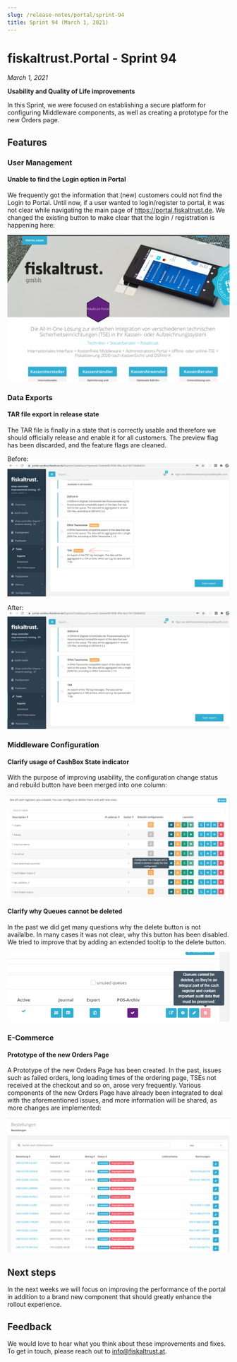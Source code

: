 ```yaml
---
slug: /release-notes/portal/sprint-94
title: Sprint 94 (March 1, 2021)
---
```


# fiskaltrust.Portal - Sprint 94
_March 1, 2021_

**Usability and Quality of Life improvements**

In this Sprint, we were focused on establishing a secure platform for configuring Middleware components, as well as creating a prototype for the new Orders page.

## Features

### User Management

#### Unable to find the Login option in Portal

We frequently got the information that (new) customers could not find the Login to Portal. Until now, if a user wanted to login/register to portal, it was not clear while navigating the main page of https://portal.fiskaltrust.de. We changed the existing  button to make clear that the login / registration is happening here:  
 
![login.png](images/sprint-94/login.png)

### Data Exports

#### TAR file export in release state

The TAR file is finally in a state that is correctly usable and therefore we should officially release and enable it for all customers.  The preview flag has been discarded, and the feature flags are cleaned.

Before:
![before.png](images/sprint-94/before.png)

After:
![after.png](images/sprint-94/after.png) 

### Middleware Configuration

#### Clarify usage of CashBox State indicator  

With the purpose of improving usability, the configuration change status and rebuild button have been merged into one column:

![cashboxstate.png](images/sprint-94/cashboxstate.png)

#### Clarify why Queues cannot be deleted

In the past we did get many questions why the delete button is not availalbe. In many cases it was not clear, why this button has been disabled. We tried to improve that by adding an extended tooltip to the delete button.

![queuedeleteinfo](images/sprint-94/queuedeleteinfo.png)

### E-Commerce

#### Prototype of the new Orders Page

A Prototype of the new Orders Page has been created. In the past, issues such as failed orders, long loading times of the ordering page, TSEs not received at the checkout and so on, arose very frequently.  Various components of the new Orders Page have already been integrated to deal with the aforementioned issues, and more information will be shared, as more changes are implemented:

![orderspage.png](images/sprint-94/orderspage.png)

## Next steps
In the next weeks we will focus on improving the performance of the portal in addition to a brand new component that should greatly enhance the rollout experience.

## Feedback
We would love to hear what you think about these improvements and fixes. To get in touch, please reach out to [info@fiskaltrust.at](mailto:info@fiskaltrust.at).



